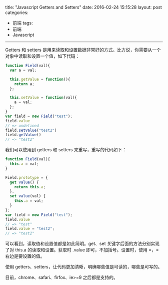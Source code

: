 title: "Javascript Getters and Setters"
date: 2016-02-24 15:15:28
layout: post
categories:
- 前端
tags:
- 前端
- Javascript
---

Getters 和 setters 是用来读取和设置数据非常好的方式。比方说，你需要从一个对象中读取和设置一个值，如下代码：

```js
function Field(val){
  var a = val;

  this.getValue = function(){
    return a;
  };

  this.setValue = function(val){
    a = val;
  };
}
var field = new Field("test");
field.value
// => undefined
field.setValue("test2")
field.getValue()
// => "test2"
```

我们可以使用到 getters 和 setters 来重写，重写的代码如下：

```js
function Field(val){
  this.a = val;
}

Field.prototype = {
  get value() {
    return this.a;
  },
  set value(val) {
    this.a = val;
  }
};
var field = new Field("test");
field.value
// => "test"
field.value = "test2";
// => "test2"
```

可以看到，读取值和设置值都是如此简明。get、set 关键字后面的方法分别实现了对 this.a 的读取和设置。获取时 .value 即可，不加括号。设置时，使用 =，= 右边是要设置的值。

使用 getters、setters，让代码更加清晰，明确哪些值是可读的，哪些是可写的。

目前，chrome、safari、firfox、ie>=9 之后都是支持的。
